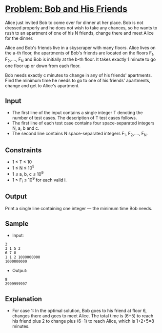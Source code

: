 # [Problem: Bob and His Friends](https://www.codechef.com/problems/BFRIEND)

Alice just invited Bob to come over for dinner at her place. Bob is not dressed properly and he does not wish to take any chances, so he wants to rush to an apartment of one of his N friends, change there and meet Alice for the dinner.

Alice and Bob's friends live in a skyscraper with many floors. Alice lives on the a-th floor, the apartments of Bob's friends are located on the floors F<sub>1</sub>, F<sub>2</sub>,.…, F<sub>N</sub> and Bob is initially at the b-th floor. It takes exactly 1 minute to go one floor up or down from each floor.

Bob needs exactly c minutes to change in any of his friends' apartments. Find the minimum time he needs to go to one of his friends' apartments, change and get to Alice's apartment.

## Input

- The first line of the input contains a single integer T denoting the number of test cases. The description of T test cases follows.
- The first line of each test case contains four space-separated integers N, a, b and c.
- The second line contains N space-separated integers F<sub>1</sub>, F<sub>2</sub>,.…, F<sub>N</sub>.

## Constraints

- 1 ≤ T ≤ 10
- 1 ≤ N ≤ 10<sup>5</sup>
- 1 ≤ a, b, c ≤ 10<sup>9</sup>
- 1 ≤ F<sub>i</sub> ≤ 10<sup>9</sup> for each valid i.

## Output

Print a single line containing one integer ― the minimum time Bob needs.

## Sample

- Input:
```
2
3 1 5 2
6 7 8
1 1 2 1000000000
1000000000
```

- Output:
```
8
2999999997
```

## Explanation

- For case 1: In the optimal solution, Bob goes to his friend at floor 6, changes there and goes to meet Alice. The total time is (6−5) to reach his friend plus 2 to change plus (6−1) to reach Alice, which is 1+2+5=8 minutes.
